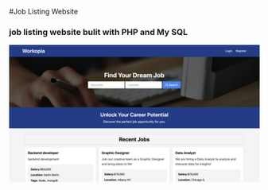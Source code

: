 #Job Listing Website

### job listing website bulit with PHP and My SQL

![Example Image](/public/images/showcacehomepage.png)
